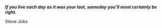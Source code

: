 _**If you live each day as it was your last, someday you’ll most certainly be right.**_

Steve Jobs
